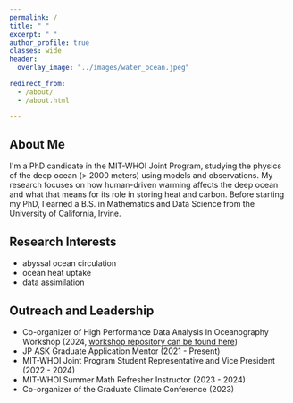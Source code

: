 ```yaml
---
permalink: /
title: " "
excerpt: " "
author_profile: true
classes: wide
header:
  overlay_image: "../images/water_ocean.jpeg"

redirect_from: 
  - /about/
  - /about.html

---
```

## About Me
I'm a PhD candidate in the MIT-WHOI Joint Program, studying the physics of the deep ocean (> 2000 meters) using models and observations. My research focuses on how human-driven warming affects the deep ocean and what that means for its role in storing heat and carbon.
Before starting my PhD, I earned a B.S. in Mathematics and Data Science from the University of California, Irvine.  

## Research Interests 
- abyssal ocean circulation
- ocean heat uptake
- data assimilation 

## Outreach and Leadership
  - Co-organizer of High Performance Data Analysis In Oceanography Workshop (2024, [workshop repository can be found here](https://github.com/anthony-meza/WHOI-PO-HPC)) 
  - JP ASK Graduate Application Mentor (2021 - Present)
  - MIT-WHOI Joint Program Student Representative and Vice President (2022 - 2024)
  - MIT-WHOI Summer Math Refresher Instructor (2023 - 2024)
  - Co-organizer of the Graduate Climate Conference (2023)


